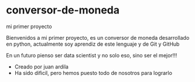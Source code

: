 # conversor-de-moneda
mi primer proyecto

Bienvenidos a mi primer proyecto, es un conversor de moneda desarrollado en python, actualmente soy aprendiz de este lenguaje y de Git y GitHub

En un futuro pienso ser data scientist y no solo eso, sino ser el mejor!!!

* Creado por juan ardila 
* Ha sido dificil, pero hemos puesto todo de nosotros para lograrlo 